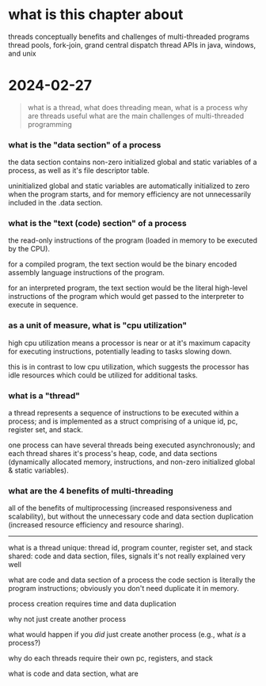# what is this chapter about
threads conceptually
benefits and challenges of multi-threaded programs
thread pools, fork-join, grand central dispatch
thread APIs in java, windows, and unix


# 2024-02-27
>	what is a thread, what does threading mean, what is a process
>	why are threads useful
>	what are the main challenges of multi-threaded programming

###	what is the "data section" of a process

the data section contains non-zero initialized global and static variables of a process, as well as it's file descriptor table.

uninitialized global and static variables are automatically initialized to zero when the program starts, and for memory efficiency are not unnecessarily included in the .data section.

###	what is the "text (code) section" of a process

the read-only instructions of the program (loaded in memory to be executed by the CPU).

for a compiled program, the text section would be the binary encoded assembly language instructions of the program.


for an interpreted program, the text section would be the literal high-level instructions of the program which would get passed to the interpreter to execute in sequence.

###	as a unit of measure, what is "cpu utilization" 

high cpu utilization means a processor is near or at it's maximum capacity for executing instructions, potentially leading to tasks slowing down.

this is in contrast to low cpu utilization, which suggests the processor has idle resources which could be utilized for additional tasks.

###	what is a "thread"	

a thread represents a sequence of instructions to be executed within a process; and is implemented as a struct comprising of a unique id, pc, register set, and stack.

one process can have several threads being executed asynchronously; and each thread shares it's process's heap, code, and data sections (dynamically allocated memory, instructions, and non-zero initialized global & static variables).

###	what are the 4 benefits of multi-threading

all of the benefits of multiprocessing (increased responsiveness and scalability), but without the unnecessary code and data section duplication (increased resource efficiency and resource sharing).

---

what is a thread
unique: thread id, program counter, register set, and stack
shared: code and data section, files, signals
	it's not really explained very well



what are code and data section of a process
the code section is literally the program instructions; obviously you don't need duplicate it in memory.



process creation requires time and data duplication

why not just create another process

what would happen if you *did* just create another process (e.g., what *is* a process?)

why do each threads require their own pc, registers, and stack

what is code and data section, what are 

